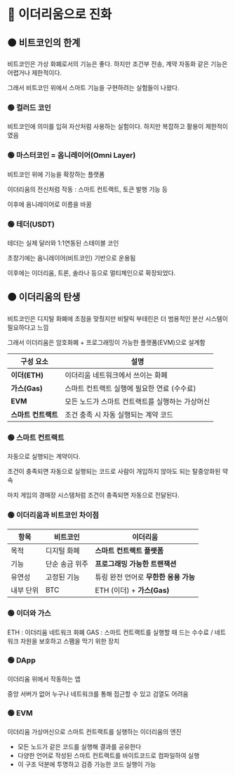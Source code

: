 # 🔴 이더리움으로 진화

## 🟠 비트코인의 한계

비트코인은 가상 화폐로서의 기능은 좋다. 하지만 조건부 전송, 계약 자동화 같은 기능은 어렵거나 제한적이다.

그래서 비트코인 위에서 스마트 기능을 구현하려는 실험들이 나왔다.

### 🟢 컬러드 코인

비트코인에 의미를 입혀 자산처럼 사용하는 실험이다. 하지만 복잡하고 활용이 제한적이였음

### 🟢 마스터코인 = 옴니레이어(Omni Layer)

비트코인 위에 기능을 확장하는 플랫폼

이더리움의 전신처럼 작동 : 스마트 컨트랙트, 토큰 발행 기능 등

이후에 옴니레이어로 이름을 바꿈

### 🟢 테더(USDT)

테더는 실제 달러와 1:1연동된 스테이블 코인

초창기에는 옴니레이어(비트코인) 기반으로 운용됨

이후에는 이더리움, 트론, 솔라나 등으로 멀티체인으로 확장되었다.

## 🟠 이더리움의 탄생

비트코인은 디지털 화폐에 초점을 맞췄지만 비탈릭 부테린은 더 범용적인 분산 시스템이 필요하다고 느낌

그래서 이더리움은 암호화폐 + 프로그래밍이 가능한 플랫폼(EVM)으로 설계함

| 구성 요소        | 설명                         |
| ------------ | -------------------------- |
| **이더(ETH)**  | 이더리움 네트워크에서 쓰이는 화폐         |
| **가스(Gas)**  | 스마트 컨트랙트 실행에 필요한 연료 (수수료)  |
| **EVM**      | 모든 노드가 스마트 컨트랙트를 실행하는 가상머신 |
| **스마트 컨트랙트** | 조건 충족 시 자동 실행되는 계약 코드      |


### 🟢 스마트 컨트랙트

자동으로 실행되는 계약이다.

조건이 충족되면 자동으로 실행되는 코드로 사람이 개입하지 않아도 되는 탈중앙화된 약속

마치 게임의 경매장 시스템처럼 조건이 충족되면 자동으로 전달된다.

### 🟢 이더리움과 비트코인 차이점

| 항목    | 비트코인     | 이더리움                    |
| ----- | -------- | ----------------------- |
| 목적    | 디지털 화폐   | **스마트 컨트랙트 플랫폼**        |
| 기능    | 단순 송금 위주 | **프로그래밍 가능한 트랜잭션**      |
| 유연성   | 고정된 기능   | 튜링 완전 언어로 **무한한 응용 가능** |
| 내부 단위 | BTC      | ETH (이더) + **가스(Gas)**  |

### 🟢 이더와 가스

ETH : 이더리움 네트워크 화폐
GAS : 스마트 컨트랙트를 실행할 때 드는 수수료 / 네트워크 자원을 보호하고 스팸을 막기 위한 장치

### 🟢 DApp

이더리움 위에서 작동하는 앱

중앙 서버가 없어 누구나 네트워크를 통해 접근할 수 있고 검열도 어려움

### 🟢 EVM

이더리움 가상머신으로 스마트 컨트랙트를 실행하는 이더리움의 엔진

- 모든 노드가 같은 코드를 실행해 결과를 공유한다
- 다양한 언어로 작성된 스마트 컨트랙트를 바이트코드로 컴파일하여 실행
- 이 구조 덕분에 투명하고 검증 가능한 코드 실행이 가능

